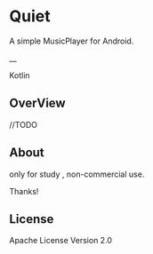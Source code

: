 # Quiet

A simple MusicPlayer for Android.

__

Kotlin

## OverView

//TODO

##  About

only for study , non-commercial use.

 Thanks!

## License

Apache License Version 2.0

